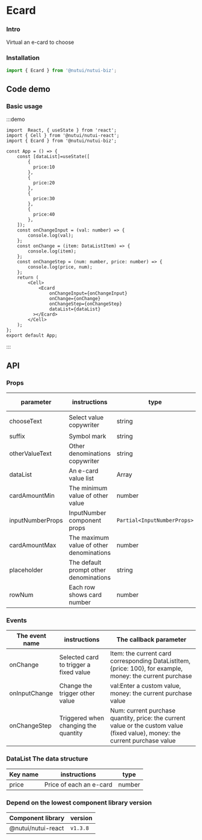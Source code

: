 # Ecard 

### Intro 

Virtual an e-card to choose 

### Installation 

``` javascript
import { Ecard } from '@nutui/nutui-biz';
```

## Code demo 

### Basic usage 

:::demo

```tsx
import  React, { useState } from 'react';
import { Cell } from '@nutui/nutui-react';
import { Ecard } from '@nutui/nutui-biz';

const App = () => {
    const [dataList]=useState([
        {
          price:10
        },
        {
          price:20
        },
        {
          price:30
        },
        {
          price:40
        },
    ]);
    const onChangeInput = (val: number) => {
        console.log(val);
    };
    const onChange = (item: DataListItem) => {
        console.log(item);
    };
    const onChangeStep = (num: number, price: number) => {
        console.log(price, num);
    };
    return (
        <Cell>
            <Ecard
                onChangeInput={onChangeInput}
                onChange={onChange}
                onChangeStep={onChangeStep}
                dataList={dataList}
          ></Ecard>
        </Cell>
    );
};
export default App;
```

:::

## API

### Props

| parameter           | instructions                              | type    | The default value            |
|---------------|----------------------------------|--------|------------------|
| chooseText    | Select value copywriter    | string |   `Please select an e-card face value `   |
| suffix        | Symbol mark        | string | `¥`            |
| otherValueText| Other denominations copywriter    | string |    `Other denominations `   |
| dataList      | An e-card value list   | Array |  `DataListItem[]`  |
| cardAmountMin | The minimum value of other value   | number | `1` |
| inputNumberProps | InputNumber component props   | `Partial<InputNumberProps> `| ` { min: 1,max: 9999}`|
| cardAmountMax | The maximum value of other denominations   | number | `9999`            ||
| placeholder   | The default prompt other denominations  | string | `Please enter the integer 1-9999 `|
| rowNum   | Each row shows card number  | number | 2|


### Events

| The event name  | instructions            | The callback parameter      |
|--------|----------------|--------------|
| onChange  | Selected card to trigger a fixed value  | Item: the current card corresponding DataListItem, {price: 100}, for example, money: the current purchase  |
| onInputChange  | Change the trigger other value  | val:Enter a custom value, money: the current purchase value  |
| onChangeStep  | Triggered when changing the quantity  | Num: current purchase quantity, price: the current value or the custom value (fixed value), money: the current purchase value |

### DataList The data structure 

| Key name  | instructions            | type      |
|--------|----------------|--------------|
| price  | Price of each an e-card  | number  |

### Depend on the lowest component library version 

| Component library  | version            | 
|--------|----------------|
| @nutui/nutui-react |`v1.3.8` | 
